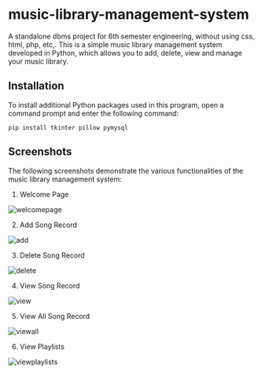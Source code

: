 # music-library-management-system
A standalone dbms project for 6th semester engineering, without using css, html, php, etc,. This is a simple music library management system developed in Python, which allows you to add, delete, view and manage your music library. 

## Installation
To install additional Python packages used in this program, open a command prompt and enter the following command:

```
pip install tkinter pillow pymysql
```
## Screenshots
The following screenshots demonstrate the various functionalities of the music library management system:

1. Welcome Page

![welcomepage](https://user-images.githubusercontent.com/60599324/117186095-2178ed80-adf8-11eb-9cb9-a0c66ab288b2.jpg)

2. Add Song Record

![add](https://user-images.githubusercontent.com/60599324/117186217-3bb2cb80-adf8-11eb-9050-b438687d7b04.jpg)

3. Delete Song Record

![delete](https://user-images.githubusercontent.com/60599324/117186233-42414300-adf8-11eb-8ac0-8f2ab29e8c1c.jpg)

4. View Song Record

![view](https://user-images.githubusercontent.com/60599324/117186335-56854000-adf8-11eb-92a8-7634eba89931.jpg)

5. View All Song Record

![viewall](https://user-images.githubusercontent.com/60599324/117186470-7ae11c80-adf8-11eb-9524-ad6332c28160.jpg)

6. View Playlists
 
![viewplaylists](https://user-images.githubusercontent.com/60599324/117186491-80d6fd80-adf8-11eb-8f18-0a80ae28077d.jpg)
